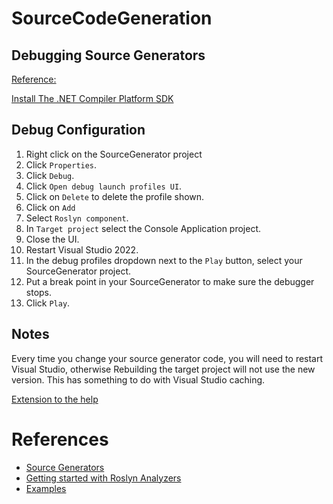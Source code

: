 # SourceCodeGeneration


## Debugging Source Generators

[Reference:](https://github.com/JoanComasFdz/dotnet-how-to-debug-source-generator-vs2022)

[Install The .NET Compiler Platform SDK](https://learn.microsoft.com/en-us/dotnet/csharp/roslyn-sdk/)

## Debug Configuration
1. Right click on the SourceGenerator project
2. Click `Properties`.
2. Click `Debug`.
3. Click `Open debug launch profiles UI`.
4. Click on `Delete` to delete the profile shown.
5. Click on `Add`
6. Select `Roslyn component`.
7. In `Target project` select the Console Application project.
8. Close the UI.
9. Restart Visual Studio 2022.
10. In the debug profiles dropdown next to the `Play` button, select your SourceGenerator project.
11. Put a break point in your SourceGenerator to make sure the debugger stops.
12. Click `Play`.

## Notes
Every time you change your source generator code, you will need to restart Visual Studio, otherwise Rebuilding the target project will not use the new version. This has something to do with Visual Studio caching.

[Extension to the help](https://marketplace.visualstudio.com/items?itemName=AlexanderGayko.AutoUpdateAssemblyName&ssr=false#overview)


# References

* [Source Generators](https://learn.microsoft.com/en-us/dotnet/csharp/roslyn-sdk/source-generators-overview)
* [Getting started with Roslyn Analyzers](https://denace.dev/getting-started-with-roslyn-analyzers)
* [Examples](https://github.com/dotnet/roslyn-sdk/tree/main/samples/CSharp/SourceGenerators)